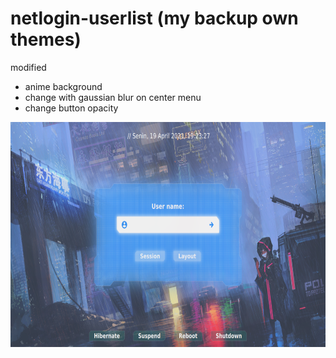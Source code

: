 # netlogin-userlist (my backup own themes)

modified
<ul>
    <li>anime background</li>
    <li>change with gaussian blur on center menu</li>
    <li>change button opacity</li>
</ul>
<!-- https://github.com/sddm/sddm -->
<a href="screenshot.png" ><img alt="sddm-greeter --test-mode --theme /usr/share/sddm/themes/netlogin-userlists" width="640px" height="360px" src="screenshot.png" /></a>